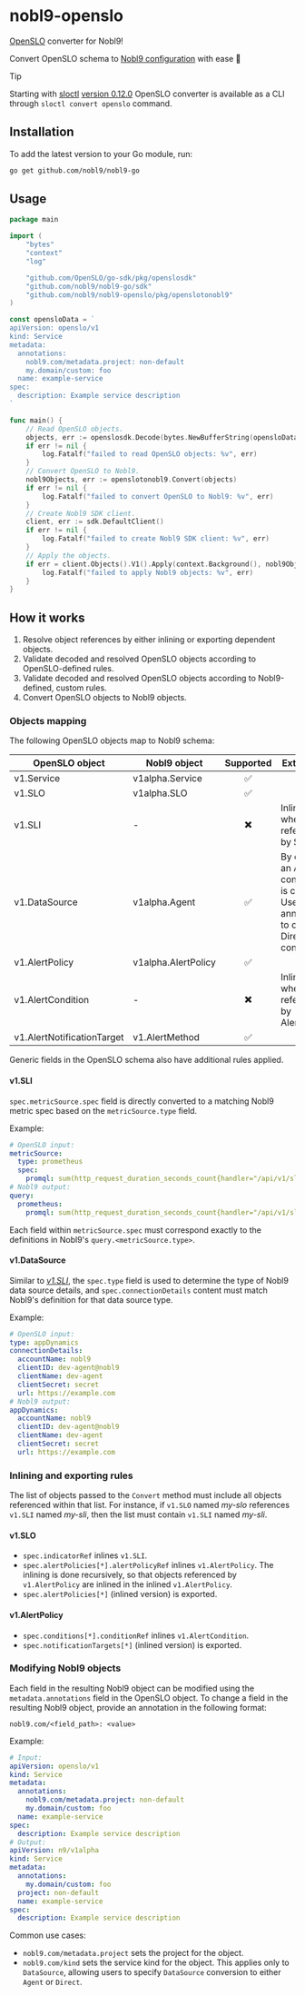 # nobl9-openslo

[OpenSLO](https://openslo.com) converter for Nobl9!

Convert OpenSLO schema to
[Nobl9 configuration](https://docs.nobl9.com/yaml-guide) with ease 🚀

> [!TIP]
> Starting with [sloctl](https://github.com/nobl9/sloctl)
> [version 0.12.0](https://github.com/nobl9/sloctl/releases/tag/v0.12.0)
> OpenSLO converter is available as a CLI through `sloctl convert openslo` command.

## Installation

To add the latest version to your Go module, run:

```sh
go get github.com/nobl9/nobl9-go
```

## Usage

```go
package main

import (
	"bytes"
	"context"
	"log"

	"github.com/OpenSLO/go-sdk/pkg/openslosdk"
	"github.com/nobl9/nobl9-go/sdk"
	"github.com/nobl9/nobl9-openslo/pkg/openslotonobl9"
)

const opensloData = `
apiVersion: openslo/v1
kind: Service
metadata:
  annotations:
    nobl9.com/metadata.project: non-default
    my.domain/custom: foo
  name: example-service
spec:
  description: Example service description
`

func main() {
	// Read OpenSLO objects.
	objects, err := openslosdk.Decode(bytes.NewBufferString(opensloData), openslosdk.FormatYAML)
	if err != nil {
		log.Fatalf("failed to read OpenSLO objects: %v", err)
	}
	// Convert OpenSLO to Nobl9.
	nobl9Objects, err := openslotonobl9.Convert(objects)
	if err != nil {
		log.Fatalf("failed to convert OpenSLO to Nobl9: %v", err)
	}
	// Create Nobl9 SDK client.
	client, err := sdk.DefaultClient()
	if err != nil {
		log.Fatalf("failed to create Nobl9 SDK client: %v", err)
	}
	// Apply the objects.
	if err = client.Objects().V1().Apply(context.Background(), nobl9Objects); err != nil {
		log.Fatalf("failed to apply Nobl9 objects: %v", err)
	}
}
```

## How it works

1. Resolve object references by either inlining or exporting dependent objects.
2. Validate decoded and resolved OpenSLO objects according to OpenSLO-defined rules.
3. Validate decoded and resolved OpenSLO objects according to Nobl9-defined,
   custom rules.
4. Convert OpenSLO objects to Nobl9 objects.

### Objects mapping

The following OpenSLO objects map to Nobl9 schema:

<!-- markdownlint-disable MD013 -->
| OpenSLO object             | Nobl9 object        | Supported | Extra rules                                                                                |
|----------------------------|---------------------|:---------:|--------------------------------------------------------------------------------------------|
| v1.Service                 | v1alpha.Service     |     ✅     |                                                                                            |
| v1.SLO                     | v1alpha.SLO         |     ✅     |                                                                                            |
| v1.SLI                     | -                   |    ✖️     | Inlined when referenced by SLO.                                                            |
| v1.DataSource              | v1alpha.Agent       |     ✅     | By default, an Agent connection is created. Use annotations to create a Direct connection. |
| v1.AlertPolicy             | v1alpha.AlertPolicy |     ✅     |                                                                                            |
| v1.AlertCondition          | -                   |    ✖️     | Inlined when referenced by AlertPolicy.                                                    |
| v1.AlertNotificationTarget | v1.AlertMethod      |     ✅     |                                                                                            |
<!-- markdownlint-enable MD013 -->

Generic fields in the OpenSLO schema also have additional rules applied.

#### v1.SLI

`spec.metricSource.spec` field is directly converted to a matching Nobl9
metric spec based on the `metricSource.type` field.

Example:

```yaml
# OpenSLO input:
metricSource:
  type: prometheus
  spec:
    promql: sum(http_request_duration_seconds_count{handler="/api/v1/slos"})
# Nobl9 output:
query:
  prometheus:
    promql: sum(http_request_duration_seconds_count{handler="/api/v1/slos"})
```

Each field within `metricSource.spec` must correspond exactly to the
definitions in Nobl9's `query.<metricSource.type>`.

#### v1.DataSource

Similar to [_v1.SLI_](#v1sli), the `spec.type` field is used to determine the type
of Nobl9 data source details, and `spec.connectionDetails` content must match
Nobl9's definition for that data source type.

Example:

```yaml
# OpenSLO input:
type: appDynamics
connectionDetails:
  accountName: nobl9
  clientID: dev-agent@nobl9
  clientName: dev-agent
  clientSecret: secret
  url: https://example.com
# Nobl9 output:
appDynamics:
  accountName: nobl9
  clientID: dev-agent@nobl9
  clientName: dev-agent
  clientSecret: secret
  url: https://example.com
```

### Inlining and exporting rules

The list of objects passed to the `Convert` method must include all
objects referenced within that list.
For instance, if `v1.SLO` named _my-slo_ references `v1.SLI` named _my-sli_,
then the list must contain `v1.SLI` named _my-sli_.

#### v1.SLO

- `spec.indicatorRef` inlines `v1.SLI`.
- `spec.alertPolicies[*].alertPolicyRef` inlines `v1.AlertPolicy`.
  The inlining is done recursively, so that objects referenced by `v1.AlertPolicy`
  are inlined in the inlined `v1.AlertPolicy`.
- `spec.alertPolicies[*]` (inlined version) is exported.

#### v1.AlertPolicy

- `spec.conditions[*].conditionRef` inlines `v1.AlertCondition`.
- `spec.notificationTargets[*]` (inlined version) is exported.

### Modifying Nobl9 objects

Each field in the resulting Nobl9 object can be modified
using the `metadata.annotations` field in the OpenSLO object.
To change a field in the resulting Nobl9 object, provide an 
annotation in the following format:

```text
nobl9.com/<field_path>: <value>
```

Example:

```yaml
# Input:
apiVersion: openslo/v1
kind: Service
metadata:
  annotations:
    nobl9.com/metadata.project: non-default
    my.domain/custom: foo
  name: example-service
spec:
  description: Example service description
# Output:
apiVersion: n9/v1alpha
kind: Service
metadata:
  annotations:
    my.domain/custom: foo
  project: non-default
  name: example-service
spec:
  description: Example service description
```

Common use cases:

- `nobl9.com/metadata.project` sets the project for the object.
- `nobl9.com/kind` sets the service kind for the object.
  This applies only to `DataSource`, allowing
  users to specify `DataSource` conversion to either `Agent` or `Direct`.
